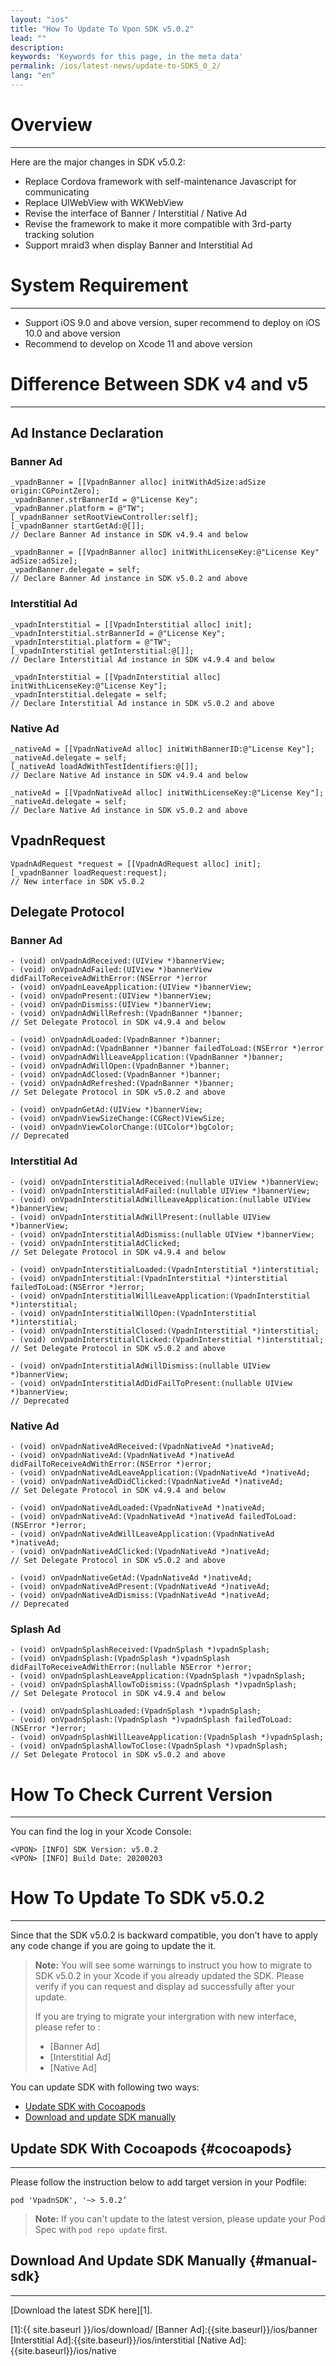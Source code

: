 ```yaml
---
layout: "ios"
title: "How To Update To Vpon SDK v5.0.2"
lead: ""
description:
keywords: 'Keywords for this page, in the meta data'
permalink: /ios/latest-news/update-to-SDK5_0_2/
lang: "en"
---
```


# Overview
---
Here are the major changes in SDK v5.0.2:

* Replace Cordova framework with self-maintenance Javascript for communicating
* Replace UIWebView with WKWebView
* Revise the interface of Banner / Interstitial / Native Ad
* Revise the framework to make it more compatible with 3rd-party tracking solution
* Support mraid3 when display Banner and Interstitial Ad

# System Requirement
---

* Support iOS 9.0 and above version, super recommend to deploy on iOS 10.0 and above version
* Recommend to develop on Xcode 11 and above version


# Difference Between SDK v4 and v5
---

## Ad Instance Declaration

### Banner Ad

```objc
_vpadnBanner = [[VpadnBanner alloc] initWithAdSize:adSize origin:CGPointZero];
_vpadnBanner.strBannerId = @"License Key";
_vpadnBanner.platform = @"TW";
[_vpadnBanner setRootViewController:self];
[_vpadnBanner startGetAd:@[]];
// Declare Banner Ad instance in SDK v4.9.4 and below

_vpadnBanner = [[VpadnBanner alloc] initWithLicenseKey:@"License Key" adSize:adSize];
_vpadnBanner.delegate = self;
// Declare Banner Ad instance in SDK v5.0.2 and above
```

### Interstitial Ad

```objc
_vpadnInterstitial = [[VpadnInterstitial alloc] init];
_vpadnInterstitial.strBannerId = @"License Key";
_vpadnInterstitial.platform = @"TW";
[_vpadnInterstitial getInterstitial:@[]];
// Declare Interstitial Ad instance in SDK v4.9.4 and below

_vpadnInterstitial = [[VpadnInterstitial alloc] initWithLicenseKey:@"License Key"];
_vpadnInterstitial.delegate = self;
// Declare Interstitial Ad instance in SDK v5.0.2 and above
```

### Native Ad

```objc
_nativeAd = [[VpadnNativeAd alloc] initWithBannerID:@"License Key"];
_nativeAd.delegate = self;
[_nativeAd loadAdWithTestIdentifiers:@[]];
// Declare Native Ad instance in SDK v4.9.4 and below

_nativeAd = [[VpadnNativeAd alloc] initWithLicenseKey:@"License Key"];
_nativeAd.delegate = self;
// Declare Native Ad instance in SDK v5.0.2 and above
```

<!-- ```objc
// Native Ad Manager
_adsManager = [[VpadnNativeAdsManager alloc] initWithBannerID:@"License Key" forNumAdsRequested:kRowStrideForAdCell];
_adsManager.delegate = self;
[_adsManager loadAdsWithTestIdentifiers:@[]];
// Declare Native Ad instance in SDK v4.9.4 and below

_adsManager = [[VpadnNativeAdsManager alloc] initWithLicenseKey:@"License Key" forNumAdsRequested: kRowStrideForAdCell];
_adsManager.delegate = self;
// Declare Native Ad instance in SDK v5.0.2 and above
``` -->


<!-- ### Splash Ad

```objc
_vpadnSplash = [[VpadnSplash alloc] initWithSplashId:@"License Key" withTarget:self.splashView];
_vpadnSplash.delegate = self;
[_vpadnSplash loadSplashWithTestIdentifiers:@[]];
// Declare Splash Ad instance in SDK v4.9.4 and below

_vpadnSplash = [[VpadnSplash alloc] initWithLicenseKey:@"License Key" target:_loadSplashView];
_vpadnSplash.delegate = self;
// Declare Splash Ad instance in SDK v5.0.2 and above
``` -->

## VpadnRequest

```objc
VpadnAdRequest *request = [[VpadnAdRequest alloc] init];
[_vpadnBanner loadRequest:request];
// New interface in SDK v5.0.2
```


## Delegate Protocol

### Banner Ad

```objc
- (void) onVpadnAdReceived:(UIView *)bannerView;
- (void) onVpadnAdFailed:(UIView *)bannerView didFailToReceiveAdWithError:(NSError *)error
- (void) onVpadnLeaveApplication:(UIView *)bannerView;
- (void) onVpadnPresent:(UIView *)bannerView;
- (void) onVpadnDismiss:(UIView *)bannerView;
- (void) onVpadnAdWillRefresh:(VpadnBanner *)banner;
// Set Delegate Protocol in SDK v4.9.4 and below

- (void) onVpadnAdLoaded:(VpadnBanner *)banner;
- (void) onVpadnAd:(VpadnBanner *)banner failedToLoad:(NSError *)error
- (void) onVpadnAdWillLeaveApplication:(VpadnBanner *)banner;
- (void) onVpadnAdWillOpen:(VpadnBanner *)banner;
- (void) onVpadnAdClosed:(VpadnBanner *)banner;
- (void) onVpadnAdRefreshed:(VpadnBanner *)banner;
// Set Delegate Protocol in SDK v5.0.2 and above

- (void) onVpadnGetAd:(UIView *)bannerView;
- (void) onVpadnViewSizeChange:(CGRect)ViewSize;
- (void) onVpadnViewColorChange:(UIColor*)bgColor;
// Deprecated
```

### Interstitial Ad

```objc
- (void) onVpadnInterstitialAdReceived:(nullable UIView *)bannerView;
- (void) onVpadnInterstitialAdFailed:(nullable UIView *)bannerView;
- (void) onVpadnInterstitialAdWillLeaveApplication:(nullable UIView *)bannerView;
- (void) onVpadnInterstitialAdWillPresent:(nullable UIView *)bannerView;
- (void) onVpadnInterstitialAdDismiss:(nullable UIView *)bannerView;
- (void) onVpadnInterstitialAdClicked;
// Set Delegate Protocol in SDK v4.9.4 and below

- (void) onVpadnInterstitialLoaded:(VpadnInterstitial *)interstitial;
- (void) onVpadnInterstitial:(VpadnInterstitial *)interstitial failedToLoad:(NSError *)error;
- (void) onVpadnInterstitialWillLeaveApplication:(VpadnInterstitial *)interstitial;
- (void) onVpadnInterstitialWillOpen:(VpadnInterstitial *)interstitial;
- (void) onVpadnInterstitialClosed:(VpadnInterstitial *)interstitial;
- (void) onVpadnInterstitialClicked:(VpadnInterstitial *)interstitial;
// Set Delegate Protocol in SDK v5.0.2 and above

- (void) onVpadnInterstitialAdWillDismiss:(nullable UIView *)bannerView;
- (void) onVpadnInterstitialAdDidFailToPresent:(nullable UIView *)bannerView;
// Deprecated
```


### Native Ad

```objc
- (void) onVpadnNativeAdReceived:(VpadnNativeAd *)nativeAd;
- (void) onVpadnNativeAd:(VpadnNativeAd *)nativeAd didFailToReceiveAdWithError:(NSError *)error;
- (void) onVpadnNativeAdLeaveApplication:(VpadnNativeAd *)nativeAd;
- (void) onVpadnNativeAdDidClicked:(VpadnNativeAd *)nativeAd;
// Set Delegate Protocol in SDK v4.9.4 and below

- (void) onVpadnNativeAdLoaded:(VpadnNativeAd *)nativeAd;
- (void) onVpadnNativeAd:(VpadnNativeAd *)nativeAd failedToLoad:(NSError *)error;
- (void) onVpadnNativeAdWillLeaveApplication:(VpadnNativeAd *)nativeAd;
- (void) onVpadnNativeAdClicked:(VpadnNativeAd *)nativeAd;
// Set Delegate Protocol in SDK v5.0.2 and above

- (void) onVpadnNativeGetAd:(VpadnNativeAd *)nativeAd;
- (void) onVpadnNativeAdPresent:(VpadnNativeAd *)nativeAd;
- (void) onVpadnNativeAdDismiss:(VpadnNativeAd *)nativeAd;
// Deprecated
```

### Splash Ad

```objc
- (void) onVpadnSplashReceived:(VpadnSplash *)vpadnSplash;
- (void) onVpadnSplash:(VpadnSplash *)vpadnSplash didFailToReceiveAdWithError:(nullable NSError *)error;
- (void) onVpadnSplashLeaveApplication:(VpadnSplash *)vpadnSplash;
- (void) onVpadnSplashAllowToDismiss:(VpadnSplash *)vpadnSplash;
// Set Delegate Protocol in SDK v4.9.4 and below

- (void) onVpadnSplashLoaded:(VpadnSplash *)vpadnSplash;
- (void) onVpadnSplash:(VpadnSplash *)vpadnSplash failedToLoad:(NSError *)error;
- (void) onVpadnSplashWillLeaveApplication:(VpadnSplash *)vpadnSplash;
- (void) onVpadnSplashAllowToClose:(VpadnSplash *)vpadnSplash;
// Set Delegate Protocol in SDK v5.0.2 and above
```


# How To Check Current Version
---
You can find the log in your Xcode Console:

```
<VPON> [INFO] SDK Version: v5.0.2
<VPON> [INFO] Build Date: 20200203
```


# How To Update To SDK v5.0.2
---
Since that the SDK v5.0.2 is backward compatible, you don't have to apply any code change if you are going to update the it.

> **Note:** You will see some warnings to instruct you how to migrate to SDK v5.0.2 in your Xcode if you already updated the SDK. Please verify if you can request and display ad successfully after your update.
>
> If you are trying to migrate your intergration with new interface, please refer to :
>
> * [Banner Ad]
> * [Interstitial Ad]
> * [Native Ad]


You can update SDK with following two ways:

* [Update SDK with Cocoapods](#cocoapods)
* [Download and update SDK manually](#manual-sdk)

## Update SDK With Cocoapods {#cocoapods}
---
Please follow the instruction below to add target version in your Podfile:

```
pod 'VpadnSDK', '~> 5.0.2’
```

>**Note:** If you can't update to the latest version, please update your Pod Spec with `pod repo update` first.


## Download And Update SDK Manually {#manual-sdk}
---
[Download the latest SDK here][1].



[1]:{{ site.baseurl }}/ios/download/
[Banner Ad]:{{site.baseurl}}/ios/banner
[Interstitial Ad]:{{site.baseurl}}/ios/interstitial
[Native Ad]:{{site.baseurl}}/ios/native